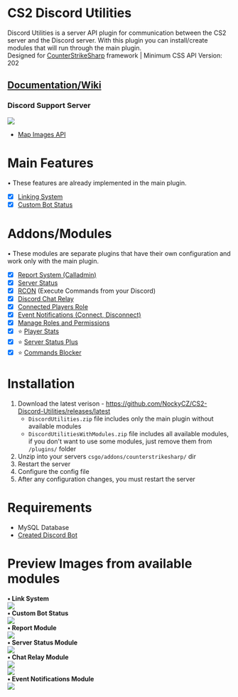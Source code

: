 # CS2 Discord Utilities
 
Discord Utilities is a server API plugin for communication between the CS2 server and the Discord server. With this plugin you can install/create modules that will run through the main plugin.<br>
Designed for [CounterStrikeSharp](https://github.com/roflmuffin/CounterStrikeSharp) framework | Minimum CSS API Version: 202

## [Documentation/Wiki](https://docs.sourcefactory.eu/cs2-plugins/discord-utilities)
### Discord Support Server
[<img src="https://discordapp.com/api/guilds/1149315368465211493/widget.png?style=banner2">](https://discord.gg/Tzmq98gwqF)
- [Map Images API](https://nockycz.github.io/CS2-Discord-Utilities/)
  
# Main Features
• These features are already implemented in the main plugin.
- [x] [Linking System](https://docs.sourcefactory.eu/cs2-plugins/discord-utilities/main-configuration/linking-system)
- [x] [Custom Bot Status](https://docs.sourcefactory.eu/cs2-plugins/discord-utilities/main-configuration/custom-bot-status)

# Addons/Modules
• These modules are separate plugins that have their own configuration and work only with the main plugin.
- [x] [Report System (Calladmin)](https://docs.sourcefactory.eu/cs2-plugins/discord-utilities/modules/report-calladmin)
- [x] [Server Status](https://docs.sourcefactory.eu/cs2-plugins/discord-utilities/modules/server-status)
- [x] [RCON](https://docs.sourcefactory.eu/cs2-plugins/discord-utilities/modules/rcon) (Execute Commands from your Discord)
- [x] [Discord Chat Relay](https://docs.sourcefactory.eu/cs2-plugins/discord-utilities/modules/chat-relay)
- [x] [Connected Players Role](https://docs.sourcefactory.eu/cs2-plugins/discord-utilities/modules/connected-players-role)
- [x] [Event Notifications (Connect, Disconnect)](https://docs.sourcefactory.eu/cs2-plugins/discord-utilities/modules/event-notifications)
- [x] [Manage Roles and Permissions](https://docs.sourcefactory.eu/cs2-plugins/discord-utilities/modules/manage-roles-and-permissions)
- [x] ⭐ [Player Stats](https://docs.sourcefactory.eu/cs2-plugins/discord-utilities/modules/player-stats)
- [x] ⭐ [Server Status Plus](https://docs.sourcefactory.eu/cs2-plugins/discord-utilities/modules/server-status-plus)
- [x] ⭐ [Commands Blocker](https://docs.sourcefactory.eu/cs2-plugins/discord-utilities/modules/commands-blocker)

# Installation
1. Download the latest verison - https://github.com/NockyCZ/CS2-Discord-Utilities/releases/latest
   - `DiscordUtilities.zip` file includes only the main plugin without available modules
   - `DiscordUtilitiesWithModules.zip` file includes all available modules, if you don't want to use some modules, just remove them from `/plugins/` folder
3. Unzip into your servers `csgo/addons/counterstrikesharp/` dir
4. Restart the server
5. Configure the config file
6. After any configuration changes, you must restart the server

# Requirements
- MySQL Database
- [Created Discord Bot](https://docs.sourcefactory.eu/cs2-plugins/discord-utilities/setting-up-a-discord-bot)

# Preview Images from available modules
**• Link System** <br>
<img src="https://2185268345-files.gitbook.io/~/files/v0/b/gitbook-x-prod.appspot.com/o/spaces%2FrczaiIR8LCIvnID1U1Ty%2Fuploads%2FwXCGXNZxe61TcJ76BWW9%2Flinked.png?alt=media&token=5cee06d8-1dc7-452d-a195-5b019d67bc0c"/> <br>
**• Custom Bot Status** <br>
<img src="https://2185268345-files.gitbook.io/~/files/v0/b/gitbook-x-prod.appspot.com/o/spaces%2FrczaiIR8LCIvnID1U1Ty%2Fuploads%2FE8kwVpDDcCqta3tVjlM2%2Fbot_status.png?alt=media&token=db215792-a9af-4912-b40d-ca3b559b59c1"/> <br>
**• Report Module** <br>
<img src="https://files.gitbook.com/v0/b/gitbook-x-prod.appspot.com/o/spaces%2FrczaiIR8LCIvnID1U1Ty%2Fuploads%2Frs58xMZ27NkcszdOoySc%2Freport.png?alt=media&token=db91e686-514d-44ff-9cf6-6329200703f2"/> <br>
**• Server Status Module** <br>
<img src="https://2185268345-files.gitbook.io/~/files/v0/b/gitbook-x-prod.appspot.com/o/spaces%2FrczaiIR8LCIvnID1U1Ty%2Fuploads%2F7TUg9qjJ0bQ4PjBvl3Zh%2Fserverstatus.png?alt=media&token=b71a92ff-e1ba-48eb-82b1-f14912197cc7"/><br>
**• Chat Relay Module** <br>
<img src="https://2185268345-files.gitbook.io/~/files/v0/b/gitbook-x-prod.appspot.com/o/spaces%2FrczaiIR8LCIvnID1U1Ty%2Fuploads%2Fsofp76XECCqImToUlpPl%2Fchatlog.png?alt=media&token=42ab5c4d-d38b-4fcc-85f9-e7c3b3b9d0b8"/> <br>
<img src="https://2185268345-files.gitbook.io/~/files/v0/b/gitbook-x-prod.appspot.com/o/spaces%2FrczaiIR8LCIvnID1U1Ty%2Fuploads%2FOy5itmmNeM51qvkt1Y52%2Frelay.png?alt=media&token=1ab194e0-2fc8-4b5e-a514-0fa024bd2e8a"/> <br>
**• Event Notifications Module** <br>
<img src="https://2185268345-files.gitbook.io/~/files/v0/b/gitbook-x-prod.appspot.com/o/spaces%2FrczaiIR8LCIvnID1U1Ty%2Fuploads%2FsUBC7Wwa1D9oBHp0vAgi%2Fevent_notf.png?alt=media&token=3dee848f-f330-44a2-b5f1-2aeddfaac409"/> <br>
